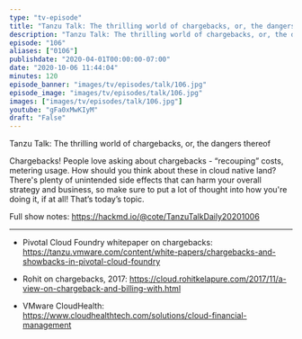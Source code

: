 ```yaml
---
type: "tv-episode"
title: "Tanzu Talk: The thrilling world of chargebacks, or, the dangers thereof"
description: "Tanzu Talk: The thrilling world of chargebacks, or, the dangers thereof"
episode: "106"
aliases: ["0106"]
publishdate: "2020-04-01T00:00:00-07:00"
date: "2020-10-06 11:44:04"
minutes: 120
episode_banner: "images/tv/episodes/talk/106.jpg"
episode_image: "images/tv/episodes/talk/106.jpg"
images: ["images/tv/episodes/talk/106.jpg"]
youtube: "gFa0xMwKIyM"
draft: "False"
---
```


Tanzu Talk: The thrilling world of chargebacks, or, the dangers thereof


Chargebacks! People love asking about chargebacks - “recouping” costs, metering usage. How should you think about these in cloud native land? There's plenty of unintended side effects that can harm your overall strategy and business, so make sure to put a lot of thought into how you're doing it, if at all!  That’s today’s topic.


Full show notes: https://hackmd.io/@cote/TanzuTalkDaily20201006


----


- Pivotal Cloud Foundry whitepaper on chargebacks: https://tanzu.vmware.com/content/white-papers/chargebacks-and-showbacks-in-pivotal-cloud-foundry


- Rohit on chargebacks, 2017: https://cloud.rohitkelapure.com/2017/11/a-view-on-chargeback-and-billing-with.html


- VMware CloudHealth: https://www.cloudhealthtech.com/solutions/cloud-financial-management